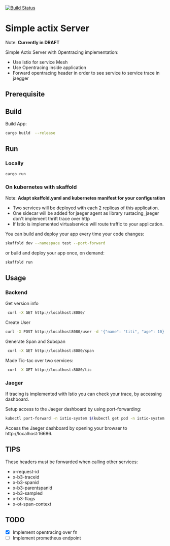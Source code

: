 [![Build Status](https://travis-ci.com/jsenon/sample-actix-server.svg?branch=master)](https://travis-ci.com/jsenon/sample-actix-server)
# Simple actix Server

Note: **Currently in DRAFT**

Simple Actix Server with Opentracing implementation:

- Use Istio for service Mesh
- Use Opentracing inside application
- Forward opentracing header in order to see service to service trace in jaegger

## Prerequisite

## Build

Build App:

```sh
cargo build  --release
```

## Run

### Locally

```sh
cargo run
```

### On kubernetes with skaffold

Note: **Adapt skaffold.yaml and kubernetes manifest for your configuration**

- Two services will be deployed with each 2 replicas of this application.
- One sidecar will be added for jaeger agent as library rustacing_jaeger don't implement thrift trace over http
- If Istio is implemented virtualservice will route traffic to your application.

You can build and deploy your app every time your code changes:

```sh
skaffold dev --namespace test --port-forward 
```

or build and deploy your app once, on demand:

```sh
skaffold run
```

## Usage

### Backend

Get version info

```sh
 curl -X GET http://localhost:8080/
```

Create User

```sh
curl -X POST http://localhost8080/user -d '{"name": "titi", "age": 10}'
```

Generate Span and Subspan

```sh
 curl -X GET http://localhost:8080/span
```

Made Tic-tac over two services:

```sh
 curl -X GET http://localhost:8080/tic
```

### Jaeger

If tracing is implemented with Istio you can check your trace, by accessing dashboard.

Setup access to the Jaeger dashboard by using port-forwarding:

```sh
kubectl port-forward -n istio-system $(kubectl get pod -n istio-system -l app=jaeger -o jsonpath='{.items[0].metadata.name}') 16686:16686 &
```

Access the Jaeger dashboard by opening your browser to http://localhost:16686.

## TIPS

These headers must be forwarded when calling other services:

- x-request-id
- x-b3-traceid
- x-b3-spanid
- x-b3-parentspanid
- x-b3-sampled
- x-b3-flags
- x-ot-span-context

## TODO

- [x] Implement opentracing over fn
- [ ] Implement prometheus endpoint